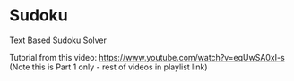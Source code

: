 # Sudoku
Text Based Sudoku Solver

Tutorial from this video:
https://www.youtube.com/watch?v=eqUwSA0xI-s
(Note this is Part 1 only - rest of videos in playlist link)

